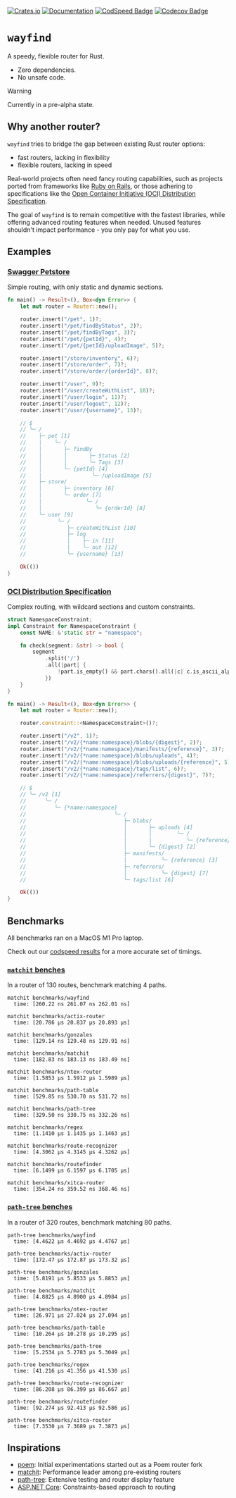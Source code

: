 [![Crates.io](https://img.shields.io/crates/v/wayfind)](https://crates.io/crates/wayfind)
[![Documentation](https://docs.rs/wayfind/badge.svg)](https://docs.rs/wayfind)
[![CodSpeed Badge](https://img.shields.io/endpoint?url=https://codspeed.io/badge.json)](https://codspeed.io/DuskSystems/wayfind)
[![Codecov Badge](https://codecov.io/github/DuskSystems/wayfind/graph/badge.svg?token=QMSW55438K)](https://codecov.io/github/DuskSystems/wayfind)

# `wayfind`

A speedy, flexible router for Rust.

- Zero dependencies.
- No unsafe code.

> [!WARNING]
> Currently in a pre-alpha state.

## Why another router?

`wayfind` tries to bridge the gap between existing Rust router options:

- fast routers, lacking in flexibility
- flexible routers, lacking in speed

Real-world projects often need fancy routing capabilities, such as projects ported from frameworks like [Ruby on Rails](https://guides.rubyonrails.org/routing.html), or those adhering to specifications like the [Open Container Initiative (OCI) Distribution Specification](https://github.com/opencontainers/distribution-spec/blob/main/spec.md).

The goal of `wayfind` is to remain competitive with the fastest libraries, while offering advanced routing features when needed. Unused features shouldn't impact performance - you only pay for what you use.

## Examples

### [Swagger Petstore](https://petstore.swagger.io)

Simple routing, with only static and dynamic sections.

```rust
fn main() -> Result<(), Box<dyn Error>> {
    let mut router = Router::new();

    router.insert("/pet", 1)?;
    router.insert("/pet/findByStatus", 2)?;
    router.insert("/pet/findByTags", 3)?;
    router.insert("/pet/{petId}", 4)?;
    router.insert("/pet/{petId}/uploadImage", 5)?;

    router.insert("/store/inventory", 6)?;
    router.insert("/store/order", 7)?;
    router.insert("/store/order/{orderId}", 8)?;

    router.insert("/user", 9)?;
    router.insert("/user/createWithList", 10)?;
    router.insert("/user/login", 11)?;
    router.insert("/user/logout", 12)?;
    router.insert("/user/{username}", 13)?;

    // $
    // ╰─ /
    //    ├─ pet [1]
    //    │    ╰─ /
    //    │       ├─ findBy
    //    │       │       ├─ Status [2]
    //    │       │       ╰─ Tags [3]
    //    │       ╰─ {petId} [4]
    //    │                ╰─ /uploadImage [5]
    //    ├─ store/
    //    │       ├─ inventory [6]
    //    │       ╰─ order [7]
    //    │              ╰─ /
    //    │                 ╰─ {orderId} [8]
    //    ╰─ user [9]
    //          ╰─ /
    //             ├─ createWithList [10]
    //             ├─ log
    //             │    ├─ in [11]
    //             │    ╰─ out [12]
    //             ╰─ {username} [13]

    Ok(())
}
```

### [OCI Distribution Specification](https://github.com/opencontainers/distribution-spec)

Complex routing, with wildcard sections and custom constraints.

```rust
struct NamespaceConstraint;
impl Constraint for NamespaceConstraint {
    const NAME: &'static str = "namespace";

    fn check(segment: &str) -> bool {
        segment
            .split('/')
            .all(|part| {
                !part.is_empty() && part.chars().all(|c| c.is_ascii_alphanumeric() || c == '.' || c == '_' || c == '-')
            })
    }
}

fn main() -> Result<(), Box<dyn Error>> {
    let mut router = Router::new();

    router.constraint::<NamespaceConstraint>()?;

    router.insert("/v2", 1)?;
    router.insert("/v2/{*name:namespace}/blobs/{digest}", 2)?;
    router.insert("/v2/{*name:namespace}/manifests/{reference}", 3)?;
    router.insert("/v2/{*name:namespace}/blobs/uploads", 4)?;
    router.insert("/v2/{*name:namespace}/blobs/uploads/{reference}", 5)?;
    router.insert("/v2/{*name:namespace}/tags/list", 6)?;
    router.insert("/v2/{*name:namespace}/referrers/{digest}", 7)?;

    // $
    // ╰─ /v2 [1]
    //      ╰─ /
    //         ╰─ {*name:namespace}
    //                            ╰─ /
    //                               ├─ blobs/
    //                               │       ├─ uploads [4]
    //                               │       │        ╰─ /
    //                               │       │           ╰─ {reference} [5]
    //                               │       ╰─ {digest} [2]
    //                               ├─ manifests/
    //                               │           ╰─ {reference} [3]
    //                               ├─ referrers/
    //                               │           ╰─ {digest} [7]
    //                               ╰─ tags/list [6]

    Ok(())
}
```

## Benchmarks

All benchmarks ran on a MacOS M1 Pro laptop.

Check out our [codspeed results](https://codspeed.io/DuskSystems/wayfind/benchmarks) for a more accurate set of timings.

### [`matchit` benches](https://github.com/ibraheemdev/matchit/blob/v0.8.3/benches/bench.rs)

In a router of 130 routes, benchmark matching 4 paths.

```
matchit benchmarks/wayfind
  time: [260.22 ns 261.07 ns 262.01 ns]

matchit benchmarks/actix-router
  time: [20.786 µs 20.837 µs 20.893 µs]

matchit benchmarks/gonzales
  time: [129.14 ns 129.48 ns 129.91 ns]

matchit benchmarks/matchit
  time: [182.83 ns 183.13 ns 183.49 ns]

matchit benchmarks/ntex-router
  time: [1.5853 µs 1.5912 µs 1.5989 µs]

matchit benchmarks/path-table
  time: [529.85 ns 530.70 ns 531.72 ns]

matchit benchmarks/path-tree
  time: [329.50 ns 330.75 ns 332.26 ns]

matchit benchmarks/regex
  time: [1.1410 µs 1.1435 µs 1.1463 µs]

matchit benchmarks/route-recognizer
  time: [4.3062 µs 4.3145 µs 4.3262 µs]

matchit benchmarks/routefinder
  time: [6.1499 µs 6.1597 µs 6.1705 µs]

matchit benchmarks/xitca-router
  time: [354.24 ns 359.52 ns 368.46 ns]
```

### [`path-tree` benches](https://github.com/viz-rs/path-tree/blob/v0.8.1/benches/bench.rs)

In a router of 320 routes, benchmark matching 80 paths.

```
path-tree benchmarks/wayfind
  time: [4.4622 µs 4.4692 µs 4.4767 µs]

path-tree benchmarks/actix-router
  time: [172.47 µs 172.87 µs 173.32 µs]

path-tree benchmarks/gonzales
  time: [5.8191 µs 5.8533 µs 5.8853 µs]

path-tree benchmarks/matchit
  time: [4.8825 µs 4.8900 µs 4.8984 µs]

path-tree benchmarks/ntex-router
  time: [26.971 µs 27.024 µs 27.094 µs]

path-tree benchmarks/path-table
  time: [10.264 µs 10.278 µs 10.295 µs]

path-tree benchmarks/path-tree
  time: [5.2534 µs 5.2783 µs 5.3049 µs]

path-tree benchmarks/regex
  time: [41.216 µs 41.356 µs 41.530 µs]

path-tree benchmarks/route-recognizer
  time: [86.208 µs 86.399 µs 86.667 µs]

path-tree benchmarks/routefinder
  time: [92.274 µs 92.413 µs 92.586 µs]

path-tree benchmarks/xitca-router
  time: [7.3530 µs 7.3689 µs 7.3873 µs]
```

## Inspirations

- [poem](https://github.com/poem-web/poem): Initial experimentations started out as a Poem router fork
- [matchit](https://github.com/ibraheemdev/matchit): Performance leader among pre-existing routers
- [path-tree](https://github.com/viz-rs/path-tree): Extensive testing and router display feature
- [ASP.NET Core](https://github.com/dotnet/AspNetCore): Constraints-based approach to routing
